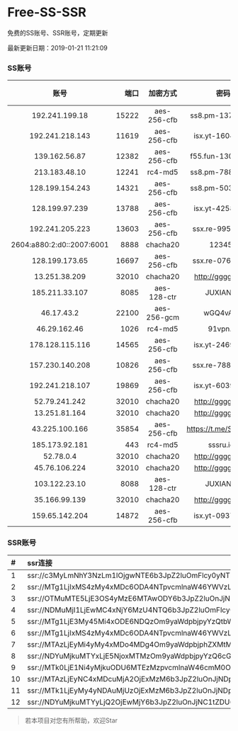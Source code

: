# Free-SS-SSR

免费的SS账号、SSR账号，定期更新

最新更新日期：2019-01-21 11:21:09 

### SS账号

|账号|端口|加密方式|密码|更新时间|国家|
|:-----:|-----:|:----:|:----:|:----:|:----:|
|192.241.199.18|15222|aes-256-cfb|ss8.pm-13701673|11:17:05|US|
|192.241.218.143|11619|aes-256-cfb|isx.yt-16048327|11:17:04|US|
|139.162.56.87|12382|aes-256-cfb|f55.fun-13064486|11:17:05|SG|
|213.183.48.10|12241|rc4-md5|ss8.pm-78813199|11:17:06|RU|
|128.199.154.243|14321|aes-256-cfb|ss8.pm-50338488|11:17:05|SG|
|128.199.97.239|13788|aes-256-cfb|isx.yt-42581184|11:17:05|SG|
|192.241.205.223|13603|aes-256-cfb|ssx.re-99503086|11:17:05|US|
|2604:a880:2:d0::2007:6001|8888|chacha20|123456|11:17:11|US|
|128.199.173.65|16697|aes-256-cfb|ssx.re-07686852|11:17:05|SG|
|13.251.38.209|32010|chacha20|http://gggg.rocks|11:17:13|SG|
|185.211.33.107|8085|aes-128-ctr|JUXIANGE|11:17:11|US|
|46.17.43.2|22100|aes-256-gcm|wGQ4vA7D|11:17:14|RU|
|46.29.162.46|1026|rc4-md5|91vpn.cf|11:17:12|RU|
|178.128.115.116|14565|aes-256-cfb|isx.yt-24699980|11:17:05|SG|
|157.230.140.208|10826|aes-256-cfb|ssx.re-78832338|11:17:06|US|
|192.241.218.107|19869|aes-256-cfb|isx.yt-60396932|11:17:05|US|
|52.79.241.242|32010|chacha20|http://gggg.rocks|11:17:14|KR|
|13.251.81.164|32010|chacha20|http://gggg.rocks|11:17:13|SG|
|43.225.100.166|35854|aes-256-cfb|https://t.me/SSR0000|11:17:13|HK|
|185.173.92.181|443|rc4-md5|sssru.icu|11:17:13|RU|
|52.78.0.4|32010|chacha20|http://gggg.rocks|11:17:12|KR|
|45.76.106.224|32010|chacha20|http://gggg.rocks|11:17:12|JP|
|103.122.23.10|8088|aes-128-ctr|JUXIANGE|11:17:07|US|
|35.166.99.139|32010|chacha20|http://gggg.rocks|11:17:21|US|
|159.65.142.204|14872|aes-256-cfb|isx.yt-09371229|11:17:05|SG|


### SSR账号

|#|ssr连接|
|:-----|:-----|
|1|ssr://c3MyLmNhY3NzLm1lOjgwNTE6b3JpZ2luOmFlcy0yNTYtY2ZiOnBsYWluOk16a3hORFE1TXpneU5nLz9yZW1hcmtzPVUxTlNWRTlQVEY5T2IyUmxPdVNfaE9lOWwtYVdyeUEmZ3JvdXA9VjFkWExsTlRVbE5VVDA5TUxrTlBUUQ|
|2|ssr://MTg1LjIxMS4zMy4xMDc6ODA4NTpvcmlnaW46YWVzLTEyOC1jdHI6cGxhaW46U2xWWVNVRk9SMFUvP29iZnNwYXJhbT1VMU12VTFOUzU2NkE1THVMT21oMGRIQTZMeTkwTG1OdUwxSkVNRVEzYzNnJnByb3RvcGFyYW09TVREbGhZTXhkT2F6cU9XR2pEcG9kSFJ3T2k4dmRDNWpiaTlTWlVWUlduaHomcmVtYXJrcz1VMU5TVkU5UFRGOU9iMlJsT3VXLXQtV2J2U0EmZ3JvdXA9VjFkWExsTlRVbE5VVDA5TUxrTlBUUQ|
|3|ssr://OTMuMTE5LjE3OS4yMzE6MTAwODY6b3JpZ2luOnJjNC1tZDUtNjpwbGFpbjpiV2xzZFhoby8_b2Jmc3BhcmFtPTVweTY1Wnk2NXJXTDZLLUVPbWgwZEhBNkx5OTBMbU51TDBWb1pHMVVlR1UmcHJvdG9wYXJhbT1NVERsaFlNeGRPYXpxT1dHakRwb2RIUndPaTh2ZEM1amJpOVNaVVZSV25oeiZyZW1hcmtzPVUxTlNWRTlQVEY5T2IyUmxPdWU5bC1tcHJPV3d2T1M2bWlBJmdyb3VwPVYxZFhMbE5UVWxOVVQwOU1Ma05QVFE|
|4|ssr://NDMuMjI1LjEwMC4xNjY6MzU4NTQ6b3JpZ2luOmFlcy0yNTYtY2ZiOnBsYWluOmFIUjBjSE02THk5MExtMWxMMU5UVWpBd01EQS8_cmVtYXJrcz1VMU5TVkU5UFRGOU9iMlJsT3VtbW1lYTRyeURuaWJubGlLdm9vWXptbExfbGpMbyZncm91cD1WMWRYTGxOVFVsTlVUMDlNTGtOUFRR|
|5|ssr://MTg1LjE3My45Mi4xODE6NDQzOm9yaWdpbjpyYzQtbWQ1OnBsYWluOmMzTnpjblV1YVdOMS8_cmVtYXJrcz1VMU5TVkU5UFRGOU9iMlJsT3VTX2hPZTlsLWFXcnlBJmdyb3VwPVYxZFhMbE5UVWxOVVQwOU1Ma05QVFE|
|6|ssr://MTg1LjIxMS4zMy4xMDc6ODA4NTpvcmlnaW46YWVzLTEyOC1jdHI6cGxhaW46U2xWWVNVRk9SMFUvP3JlbWFya3M9VTFOU1ZFOVBURjlPYjJSbE91Vy10LVdidlNBJmdyb3VwPVYxZFhMbE5UVWxOVVQwOU1Ma05QVFE|
|7|ssr://MTAzLjEyMi4yMy4xMDo4MDg4Om9yaWdpbjphZXMtMTI4LWN0cjpwbGFpbjpTbFZZU1VGT1IwVS8_b2Jmc3BhcmFtPTVweTY1Wnk2NXJXTDZLLUVPbWgwZEhBNkx5OTBMbU51TDBWb1pHMVVlR1UmcHJvdG9wYXJhbT1NVERsaFlNeGRPYXpxT1dHakRwb2RIUndPaTh2ZEM1amJpOVNaVVZSV25oeiZyZW1hcmtzPVUxTlNWRTlQVEY5T2IyUmxPdVM2bXVXa3F1V2NzT1dNdWlBJmdyb3VwPVYxZFhMbE5UVWxOVVQwOU1Ma05QVFE|
|8|ssr://NDYuMjkuMTYxLjE5NjoxMTMzOm9yaWdpbjpyYzQ6cGxhaW46Ykc1amJnLz9yZW1hcmtzPVUxTlNWRTlQVEY5T2IyUmxPdVNfaE9lOWwtYVdyeUEmZ3JvdXA9VjFkWExsTlRVbE5VVDA5TUxrTlBUUQ|
|9|ssr://MTk0LjE1Ni4yMjkuODU6MTEzMzpvcmlnaW46cmM0OnBsYWluOmJHNWpiZy8_cmVtYXJrcz1VMU5TVkU5UFRGOU9iMlJsT3VXLXQtV2J2U0EmZ3JvdXA9VjFkWExsTlRVbE5VVDA5TUxrTlBUUQ|
|10|ssr://MTAzLjEyNC4xMDcuMjA2OjExMzM6b3JpZ2luOnJjNDpwbGFpbjpiRzVqYmcvP3JlbWFya3M9VTFOU1ZFOVBURjlPYjJSbE91UzZtdVdrcXVXY3NPV011aUEmZ3JvdXA9VjFkWExsTlRVbE5VVDA5TUxrTlBUUQ|
|11|ssr://MTk1LjEyMy4yNDAuMjUzOjExMzM6b3JpZ2luOnJjNDpwbGFpbjpiRzVqYmcvP3JlbWFya3M9VTFOU1ZFOVBURjlPYjJSbE91UzVqT1dGaS1XRnNDQSZncm91cD1WMWRYTGxOVFVsTlVUMDlNTGtOUFRR|
|12|ssr://NDYuMjkuMTYyLjQ2OjEwMjY6b3JpZ2luOnJjNC1tZDU6cGxhaW46T1RGMmNHNHVZMlkvP3JlbWFya3M9VTFOU1ZFOVBURjlPYjJSbE91U19oT2U5bC1hV3J5QSZncm91cD1WMWRYTGxOVFVsTlVUMDlNTGtOUFRR|


> 若本项目对您有所帮助，欢迎Star